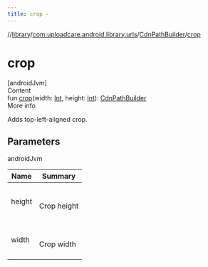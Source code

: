 ```yaml
---
title: crop -
---
```

//[library](../../index.md)/[com.uploadcare.android.library.urls](../index.md)/[CdnPathBuilder](index.md)/[crop](crop.md)



# crop  
[androidJvm]  
Content  
fun [crop](crop.md)(width: [Int](https://kotlinlang.org/api/latest/jvm/stdlib/kotlin/-int/index.html), height: [Int](https://kotlinlang.org/api/latest/jvm/stdlib/kotlin/-int/index.html)): [CdnPathBuilder](index.md)  
More info  


Adds top-left-aligned crop.



## Parameters  
  
androidJvm  
  
|  Name|  Summary| 
|---|---|
| <a name="com.uploadcare.android.library.urls/CdnPathBuilder/crop/#kotlin.Int#kotlin.Int/PointingToDeclaration/"></a>height| <a name="com.uploadcare.android.library.urls/CdnPathBuilder/crop/#kotlin.Int#kotlin.Int/PointingToDeclaration/"></a><br><br>Crop height<br><br>
| <a name="com.uploadcare.android.library.urls/CdnPathBuilder/crop/#kotlin.Int#kotlin.Int/PointingToDeclaration/"></a>width| <a name="com.uploadcare.android.library.urls/CdnPathBuilder/crop/#kotlin.Int#kotlin.Int/PointingToDeclaration/"></a><br><br>Crop width<br><br>
  
  



